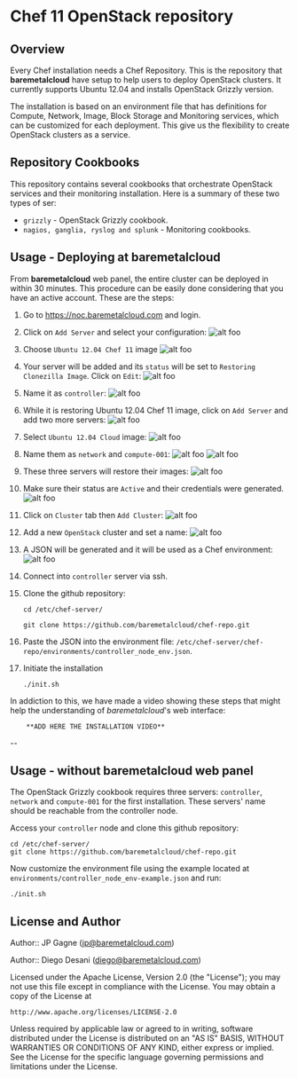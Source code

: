   Chef 11 OpenStack repository
===================================


Overview
--------

Every Chef installation needs a Chef Repository. This is the repository that **baremetalcloud** have setup to help users to deploy OpenStack clusters.
It currently supports Ubuntu 12.04 and installs OpenStack Grizzly version.

The installation is based on an environment file that has definitions for Compute, Network, Image, Block Storage and Monitoring services, which can be customized for each deployment. This give us the flexibility to create OpenStack clusters as a service.


Repository Cookbooks
--------------------

This repository contains several cookbooks that orchestrate OpenStack services and their monitoring installation. Here is a summary of these two types of ser:

* `grizzly` - OpenStack Grizzly cookbook.
* `nagios, ganglia, ryslog and splunk` - Monitoring cookbooks.


Usage - Deploying at baremetalcloud
---------------------------------------

From **baremetalcloud** web panel, the entire cluster can be deployed in within 30 minutes. This procedure can be easily done considering that you have an active account. These are the steps:

1. Go to https://noc.baremetalcloud.com and login.
2. Click on `Add Server` and select your configuration:
![alt foo](http://www.baremetalcloud.com/downloads/github/01.png)

3. Choose `Ubuntu 12.04 Chef 11` image 
![alt foo](http://www.baremetalcloud.com/downloads/github/02.png)
 
4. Your server will be added and its `status` will be set to `Restoring Clonezilla Image`. Click on `Edit`:
![alt foo](http://www.baremetalcloud.com/downloads/github/03.png)

5. Name it as `controller`:
![alt foo](http://www.baremetalcloud.com/downloads/github/04.png)

6. While it is restoring Ubuntu 12.04 Chef 11 image, click on `Add Server` and add two more servers:
![alt foo](http://www.baremetalcloud.com/downloads/github/05.png)

7. Select `Ubuntu 12.04 Cloud` image:
![alt foo](http://www.baremetalcloud.com/downloads/github/06.png)

8. Name them as `network` and `compute-001`:
![alt foo](http://www.baremetalcloud.com/downloads/github/07.png)
![alt foo](http://www.baremetalcloud.com/downloads/github/08.png)

9. These three servers will restore their images:
![alt foo](http://www.baremetalcloud.com/downloads/github/09.png)

10. Make sure their status are `Active` and their credentials were generated.
![alt foo](http://www.baremetalcloud.com/downloads/github/10.png)

11. Click on `Cluster` tab then `Add Cluster`:
![alt foo](http://www.baremetalcloud.com/downloads/github/11.png)

12. Add a new `OpenStack` cluster and set a name:
![alt foo](http://www.baremetalcloud.com/downloads/github/12.png)

13. A JSON will be generated and it will be used as a Chef environment:
![alt foo](http://www.baremetalcloud.com/downloads/github/13.png)

14. Connect into `controller` server via ssh.
15. Clone the github repository:

	`cd /etc/chef-server/`
	
	`git clone https://github.com/baremetalcloud/chef-repo.git`


16. Paste the JSON into the environment file: `/etc/chef-server/chef-repo/environments/controller_node_env.json`.
17. Initiate the installation

	`./init.sh`


In addiction to this, we have made a video showing these steps that might help the understanding of *baremetalcloud*'s web interface:

		**ADD HERE THE INSTALLATION VIDEO**
--


Usage - without baremetalcloud web panel
------------------------------------------

The OpenStack Grizzly cookbook requires three servers: `controller`, `network` and `compute-001` for the first installation. These servers' name should be reachable from the controller node.

Access your `controller` node and clone this github repository:


	cd /etc/chef-server/
	git clone https://github.com/baremetalcloud/chef-repo.git
	
Now customize the environment file using the example located at `environments/controller_node_env-example.json` and run:

	./init.sh



License and Author
------------------

Author:: JP Gagne (<jp@baremetalcloud.com>)

Author:: Diego Desani (<diego@baremetalcloud.com>)

Licensed under the Apache License, Version 2.0 (the "License");
you may not use this file except in compliance with the License.
You may obtain a copy of the License at

    http://www.apache.org/licenses/LICENSE-2.0

Unless required by applicable law or agreed to in writing, software
distributed under the License is distributed on an "AS IS" BASIS,
WITHOUT WARRANTIES OR CONDITIONS OF ANY KIND, either express or implied.
See the License for the specific language governing permissions and
limitations under the License.
